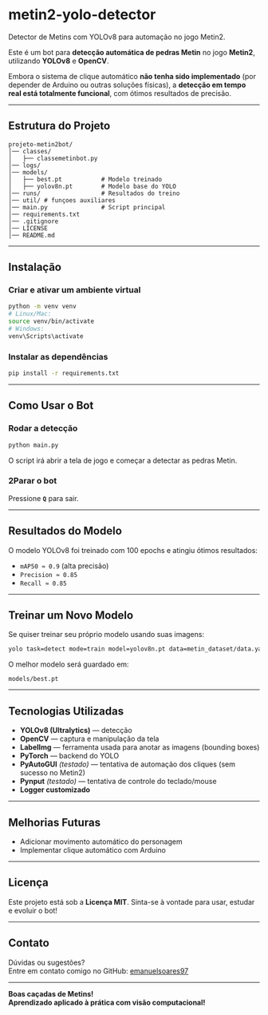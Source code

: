 # metin2-yolo-detector

Detector de Metins com YOLOv8 para automação no jogo Metin2.

Este é um bot para **detecção automática de pedras Metin** no jogo **Metin2**, utilizando **YOLOv8** e **OpenCV**.

Embora o sistema de clique automático **não tenha sido implementado** (por depender de Arduino ou outras soluções físicas), a **detecção em tempo real está totalmente funcional**, com ótimos resultados de precisão.

---

## Estrutura do Projeto

```
projeto-metin2bot/
│── classes/
│   ├── classemetinbot.py
│── logs/
│── models/
│   ├── best.pt           # Modelo treinado
│   ├── yolov8n.pt        # Modelo base do YOLO
│── runs/                 # Resultados do treino
│── util/ # funçoes auxiliares
│── main.py               # Script principal
│── requirements.txt
│── .gitignore
│── LICENSE
│── README.md
```

---

## Instalação

### **Criar e ativar um ambiente virtual**
```bash
python -m venv venv
# Linux/Mac:
source venv/bin/activate
# Windows:
venv\Scripts\activate
```

### **Instalar as dependências**
```bash
pip install -r requirements.txt
```

---

## Como Usar o Bot

### **Rodar a detecção**
```bash
python main.py
```

O script irá abrir a tela de jogo e começar a detectar as pedras Metin.

### **2Parar o bot**
Pressione **`Q`** para sair.

---

## Resultados do Modelo

O modelo YOLOv8 foi treinado com 100 epochs e atingiu ótimos resultados:

- `mAP50 ≈ 0.9` (alta precisão)
- `Precision ≈ 0.85`
- `Recall ≈ 0.85`


---

## Treinar um Novo Modelo

Se quiser treinar seu próprio modelo usando suas imagens:

```bash
yolo task=detect mode=train model=yolov8n.pt data=metin_dataset/data.yaml epochs=100 imgsz=800
```

O melhor modelo será guardado em:
```
models/best.pt
```

---

## Tecnologias Utilizadas

- **YOLOv8 (Ultralytics)** — detecção
- **OpenCV** — captura e manipulação da tela
- **LabelImg** — ferramenta usada para anotar as imagens (bounding boxes)
- **PyTorch** — backend do YOLO
- **PyAutoGUI** *(testado)* — tentativa de automação dos cliques (sem sucesso no Metin2)
- **Pynput** *(testado)* — tentativa de controle do teclado/mouse
- **Logger customizado**

---

## Melhorias Futuras

- Adicionar movimento automático do personagem
- Implementar clique automático com Arduino

---

## Licença

Este projeto está sob a **Licença MIT**. Sinta-se à vontade para usar, estudar e evoluir o bot!

---

## Contato

Dúvidas ou sugestões?  
Entre em contato comigo no GitHub: [emanuelsoares97](https://github.com/emanuelsoares97)

---

**Boas caçadas de Metins!**  
**Aprendizado aplicado à prática com visão computacional!**
